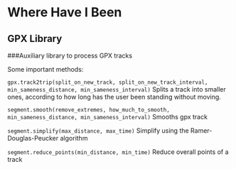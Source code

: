 # Where Have I Been
## GPX Library

###Auxiliary library to process GPX tracks

Some important methods:

`gpx.track2trip(split_on_new_track, split_on_new_track_interval, min_sameness_distance, min_sameness_interval)` Splits a track into smaller ones, according to how long has the user been standing without moving.

`segment.smooth(remove_extremes, how_much_to_smooth, min_sameness_distance, min_sameness_interval)` Smooths gpx track

`segment.simplify(max_distance, max_time)` Simplify using the Ramer-Douglas-Peucker algorithm

`segment.reduce_points(min_distance, min_time)` Reduce overall points of a track
